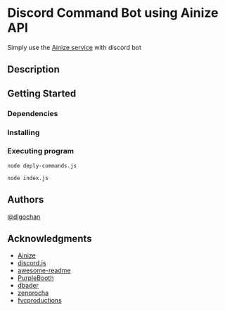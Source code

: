 # Discord Command Bot using Ainize API

Simply use the [Ainize service](https://ainize.ai/explore) with discord bot

## Description


## Getting Started

### Dependencies

<!-- * Describe any prerequisites, libraries, OS version, etc., needed before installing program.
* ex. Windows 10 -->

### Installing

<!-- * How/where to download your program
* Any modifications needed to be made to files/folders -->

### Executing program

<!-- * How to run the program
* Step-by-step bullets -->
```
node deply-commands.js
```

```
node index.js
```

<!-- ## Help

Any advise for common problems or issues.
```
command to run if program contains helper info
``` -->

## Authors

[@dlgochan](https://github.com/dlgochan)

<!-- ## Version History

* 0.2
    * Various bug fixes and optimizations
    * See [commit change]() or See [release history]()
* 0.1
    * Initial Release -->

<!-- ## License

This project is licensed under the [NAME HERE] License - see the LICENSE.md file for details -->

## Acknowledgments

* [Ainize](https://ainize.ai/)
* [discord.js](https://discordjs.guide/)
* [awesome-readme](https://github.com/matiassingers/awesome-readme)
* [PurpleBooth](https://gist.github.com/PurpleBooth/109311bb0361f32d87a2)
* [dbader](https://github.com/dbader/readme-template)
* [zenorocha](https://gist.github.com/zenorocha/4526327)
* [fvcproductions](https://gist.github.com/fvcproductions/1bfc2d4aecb01a834b46)